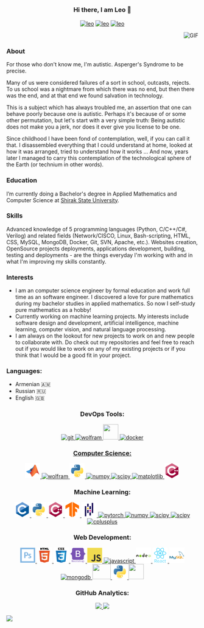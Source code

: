 <h3 align="center">Hi there, I am Leo 👋</h3>

<p align="center">
   <a href="https://www.linkedin.com/in/l-kh-hovhannisyan-560706185" target="blank"><img align="center"
      src="https://raw.githubusercontent.com/rahuldkjain/github-profile-readme-generator/master/src/images/icons/Social/linked-in-alt.svg"
      alt="leo" height="30" width="40" /></a>
   <a href="https://www.facebook.com/le.non.794" target="blank"><img align="center"
      src="https://raw.githubusercontent.com/rahuldkjain/github-profile-readme-generator/master/src/images/icons/Social/facebook.svg"
      alt="leo" height="30" width="40" /></a>
   <a href="" target="blank"><img align="center"
      src="https://raw.githubusercontent.com/rahuldkjain/github-profile-readme-generator/master/src/images/icons/Social/instagram.svg"
      alt="leo" height="30" width="40" /></a>
   </p>

<img align="right" alt="GIF" src="https://media.giphy.com/media/836HiJc7pgzy8iNXCn/giphy.gif" />

<br>

### About

For those who don't know me, I'm autistic. Asperger's Syndrome to be precise. 
<p>
Many of us were considered failures of a sort in school, outcasts, rejects. To us school was a nightmare from which there was no end, but then there was the end, and at that end we found salvation in technology.
<p>
This is a subject which has always troubled me, an assertion that one can behave poorly because one is autistic. Perhaps it's because of or some other permutation, but let's start with a very simple truth:
Being autistic does not make you a jerk, nor does it ever give you license to be one.
<p>
Since childhood I have been fond of contemplation, well, if you can call it that. I disassembled everything that I could understand at home, looked at how it was arranged, tried to understand how it works ... And now, years later I managed to carry this contemplation of the technological sphere of the Earth (or technium in other words).

### Education
I’m currently doing a Bachelor's degree in Applied Mathematics and Computer Science at <a href="https://shsu.am/en/">Shirak State University</a>.

### Skills
Advanced knowledge of 5 programming languages (Python, C/C++/C#, Verilog) and related fields (Network/CISCO, Linux, Bash-scripting, HTML, CSS, MySQL, MongoDB, Docker, Git, SVN, Apache, etc.). Websites creation, OpenSource projects deployments, applications development, building, testing and deployments - are the things everyday I'm working with and in what I'm improving my skills constantly.

### Interests

- I am an computer science engineer by formal education and work full time as an software engineer. I discovered a love for pure mathematics during my bachelor studies in applied mathematics. So now I self-study pure mathematics as a hobby!
- Currently working on machine learning projects. 
My interests include software design and development, artificial intelligence, machine learning, computer vision, and natural language processing.
- I am always on the lookout for new projects to work on and new people to collaborate with. Do check out my repositories and feel free to reach out if you would like to work on any of my existing projects or if you think that I would be a good fit in your project.

### Languages:

- Armenian 🇦🇲
- Russian  🇷🇺
- English  🇬🇧

<h3 align="center">DevOps Tools:</h3>
    
<p align="center"> <a href="https://developer.python.com" target="_blank" rel="noreferrer"> 
    <img
      src="https://user-images.githubusercontent.com/63071990/147405494-e6e1cd89-0e5e-4c2f-a3f8-9b40f3cfadf9.png" 
      alt="git" width="40" height="40" /> </a> <a href="https://reactjs.org/" target="_blank" rel="noreferrer">
  <img
      src="https://user-images.githubusercontent.com/63071990/147405531-ca6e64f2-286d-41a1-88f9-13104c6407d4.png" 
      alt="wolfram" width="40" height="40" /> </a> <a href="https://reactjs.org/" target="_blank" rel="noreferrer">
     <img 
      src="https://user-images.githubusercontent.com/63071990/147405576-96390272-2d3c-41b2-abf0-9a9a8e567dbd.png"
      width="40" height="40" /> </a> <a href="https://reactjs.org/" target="_blank" rel="noreferrer">
   <img
      src="https://user-images.githubusercontent.com/63071990/147405608-7582fa6d-ecec-4e98-933d-d7c701f7848e.png" 
      alt="docker" width="40" height="40" /> </a> <a href="https://nodejs.org" target="_blank" rel="noreferrer">
    </p>

<h3 align="center">Computer Science:</h3>

<p align="center"> <a href="https://developer.python.com" target="_blank" rel="noreferrer"> 
    <img
      src="https://raw.githubusercontent.com/devicons/devicon/master/icons/matlab/matlab-original.svg" 
      alt="matlab" width="40" height="40" /> </a> <a href="https://reactjs.org/" target="_blank" rel="noreferrer">
  <img
      src="https://user-images.githubusercontent.com/63071990/147405414-30b9b4b3-f082-404c-a95e-c70832986120.png" 
      alt="wolfram" width="40" height="40" /> </a> <a href="https://reactjs.org/" target="_blank" rel="noreferrer">
     <img 
      src="https://raw.githubusercontent.com/devicons/devicon/master/icons/python/python-original.svg" alt="python"
      width="40" height="40" /> </a> <a href="https://reactjs.org/" target="_blank" rel="noreferrer">
   <img
      src="https://www.vectorlogo.zone/logos/numpy/numpy-icon.svg" 
      alt="numpy" width="40" height="40" /> </a> <a href="https://nodejs.org" target="_blank" rel="noreferrer">
   <img
      src="https://user-images.githubusercontent.com/63071990/147405445-0fe44c10-2b07-48e9-9f42-4f62ece9a9fe.png" 
      alt="scipy" width="40" height="40" /> </a> <a href="https://reactjs.org/" target="_blank" rel="noreferrer">
   <img
      src="https://user-images.githubusercontent.com/63071990/147405465-eba34ed8-fd02-4ea2-89e7-a877eebc2f05.png" 
      alt="matplotlib" width="40" height="40" /> </a> <a href="https://reactjs.org/" target="_blank" rel="noreferrer">
    <img src="https://raw.githubusercontent.com/devicons/devicon/master/icons/cplusplus/cplusplus-original.svg"
      alt="cplusplus" width="40" height="40" /> </a> <a href="https://www.w3schools.com/css/" target="_blank" rel="noreferrer"></a> 
    </p>
    
<h3 align="center">Machine Learning:</h3>

<p align="center"> <a href="https://developer.python.com" target="_blank" rel="noreferrer">
   <img 
      src="https://raw.githubusercontent.com/devicons/devicon/master/icons/c/c-original.svg"
      alt="c" width="40" height="40" /> </a> <a href="https://www.w3schools.com/cpp/" target="_blank" rel="noreferrer">
   <img 
      src="https://raw.githubusercontent.com/devicons/devicon/master/icons/python/python-original.svg" alt="python"
      width="40" height="40" /> </a> <a href="https://reactjs.org/" target="_blank" rel="noreferrer">
  <img src="https://raw.githubusercontent.com/devicons/devicon/master/icons/cplusplus/cplusplus-original.svg"
      alt="cplusplus" width="40" height="40" /> </a> <a href="https://www.w3schools.com/css/" target="_blank" rel="noreferrer">
  <img
      src="https://raw.githubusercontent.com/devicons/devicon/master/icons/tensorflow/tensorflow-original.svg" alt="tensorflow" width="40"
      height="40" /> </a> <a href="https://developer.mozilla.org/en-US/docs/Web/JavaScript" target="_blank" rel="noreferrer"> 
     <img
      src="https://raw.githubusercontent.com/devicons/devicon/2ae2a900d2f041da66e950e4d48052658d850630/icons/pandas/pandas-original.svg"
      alt="pandas" width="40" height="40" /> </a> <a href="https://www.photoshop.com/en" target="_blank" rel="noreferrer">
     <img 
      src="https://www.vectorlogo.zone/logos/pytorch/pytorch-icon.svg" 
      alt="pytorch" width="40" height="40" /> </a> <a href="https://www.mysql.com/" target="_blank" rel="noreferrer">  
     <img
      src="https://www.vectorlogo.zone/logos/numpy/numpy-icon.svg" 
      alt="numpy" width="40" height="40" /> </a> <a href="https://nodejs.org" target="_blank" rel="noreferrer">
  <img
      src="https://user-images.githubusercontent.com/63071990/147405445-0fe44c10-2b07-48e9-9f42-4f62ece9a9fe.png" 
      alt="scipy" width="40" height="40" /> </a> <a href="https://reactjs.org/" target="_blank" rel="noreferrer">
   <img
      src="https://user-images.githubusercontent.com/63071990/147405465-eba34ed8-fd02-4ea2-89e7-a877eebc2f05.png" 
      alt="scipy" width="40" height="40" /> </a> <a href="https://reactjs.org/" target="_blank" rel="noreferrer">
    <img src="https://user-images.githubusercontent.com/63071990/147405963-8eaaecfa-30bb-4f24-b9be-9840ddd5b30b.png"
      alt="cplusplus" width="40" height="40" /> </a> <a href="https://www.w3schools.com/css/" target="_blank" rel="noreferrer"></a> 
    </p>
 
 <h3 align="center">Web Development:</h3>

<p align="center"> <a href="https://developer.python.com" target="_blank" rel="noreferrer"> 
    <img 
      src="https://raw.githubusercontent.com/devicons/devicon/master/icons/photoshop/photoshop-line.svg" alt="photoshop"
      width="40" height="40" /> </a> <a href="https://www.python.org" target="_blank" rel="noreferrer"> 
     <img 
      src="https://raw.githubusercontent.com/devicons/devicon/master/icons/html5/html5-original-wordmark.svg"
      alt="html5" width="40" height="40" /> </a> <a href="https://www.adobe.com/in/products/illustrator.html" target="_blank" rel="noreferrer"> 
     <img 
      src="https://raw.githubusercontent.com/devicons/devicon/master/icons/css3/css3-original-wordmark.svg" 
      alt="css3" width="40" height="40" /> </a> <a href="https://www.w3.org/html/" target="_blank" rel="noreferrer"> 
     <img 
      src="https://raw.githubusercontent.com/devicons/devicon/master/icons/bootstrap/bootstrap-plain-wordmark.svg"
      alt="bootstrap" width="40" height="40" /> </a> <a href="https://www.cprogramming.com/" target="_blank" rel="noreferrer">
     <img
      src="https://raw.githubusercontent.com/devicons/devicon/master/icons/javascript/javascript-original.svg"
      alt="javascript" width="40" height="40" /> </a> <a href="https://kotlinlang.org" target="_blank" rel="noreferrer">
     <img
      src="https://user-images.githubusercontent.com/63071990/147406661-05afbeca-3d41-48ed-b868-a71f32025b0a.png"
      alt="javascript" width="40" height="40" /> </a> <a href="https://kotlinlang.org" target="_blank" rel="noreferrer">
     <img
      src="https://raw.githubusercontent.com/devicons/devicon/master/icons/nodejs/nodejs-original-wordmark.svg"
      alt="nodejs" width="40" height="40" /> </a> <a href="https://pandas.pydata.org/" target="_blank" rel="noreferrer">
     <img
      src="https://raw.githubusercontent.com/devicons/devicon/master/icons/react/react-original-wordmark.svg"
      alt="react" width="40" height="40" /> </a> <a href="https://sass-lang.com" target="_blank" rel="noreferrer"> 
     <img
      src="https://raw.githubusercontent.com/devicons/devicon/master/icons/mysql/mysql-original-wordmark.svg"
      alt="mysql" width="40" height="40" /> </a> <a href="https://nestjs.com/" target="_blank" rel="noreferrer">
     <img
      src="https://www.vectorlogo.zone/logos/mongodb/mongodb-icon.svg" alt="mongodb" width="40"
      height="40" /> </a> <a href="https://www.java.com" target="_blank" rel="noreferrer">
   <img
      src="https://user-images.githubusercontent.com/63071990/147406739-51a095cc-96db-4585-928f-b0c0fc96e700.png" width="48"
      height="40" /> </a> <a href="https://www.java.com" target="_blank" rel="noreferrer">
  <img 
      src="https://raw.githubusercontent.com/devicons/devicon/master/icons/python/python-original.svg" alt="python"
      width="40" height="40" /> </a> <a href="https://reactjs.org/" target="_blank" rel="noreferrer">
   <img
      src="https://user-images.githubusercontent.com/63071990/147406730-dfa5826f-5d77-456c-905c-358a667347fa.png" width="40"
      height="40" /> </a> <a href="https://www.java.com" target="_blank" rel="noreferrer"></a> 
    </p>

 <h3 align="center">GitHub Analytics:</h3>

<p align="center">
<a href="https://github.com/L-Kh-Hovhannisyan">
  <img height="180em" src="https://github-readme-stats-eight-theta.vercel.app/api?username=L-Kh-Hovhannisyan&show_icons=true&theme=algolia&include_all_commits=true&count_private=true"/>
  <img height="180em" src="https://github-readme-stats-eight-theta.vercel.app/api/top-langs/?username=L-Kh-Hovhannisyan&layout=compact&langs_count=8&theme=algolia"/></a>
</p>

![](https://komarev.com/ghpvc/?username=L-Kh-Hovhannisyan)

